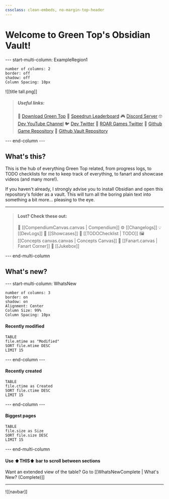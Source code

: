 ```yaml
---
cssclass: clean-embeds, no-margin-top-header
---
```

# Welcome to Green Top's Obsidian Vault!

--- start-multi-column: ExampleRegion1  
```column-settings  
number of columns: 2
border: off
shadow: off
Column Spacing: 10px
```

![[title tall.png]]

> ##### Useful links:
> 🌱 [Download Green Top](https://rayo75.itch.io/green-top)
> 🚀 [Speedrun Leaderboard](https://www.speedrun.com/Green_Top)
> 🎮 [Discord Server](https://discord.gg/nZxkwavJS4)
> 🤓 [Dev YouTube Channel](https://www.youtube.com/@roarrayo)
> 🐦 [Dev Twitter](https://x.com/Rayo75x)
> 👔 [ROAR Games Twitter](https://x.com/ROARGamesCo)
> 💾 [Github Game Repository](https://github.com/RayoROAR/GreenTop)
> 📓 [Github Vault Repository](https://github.com/RayoROAR/Green-Top-Vault)

--- end-column ---

## What's this?

This is the hub of everything Green Top related, from progress logs, to TODO checklists for me to keep track of everything, to fanart and showcase videos (and many more!).

If you haven't already, I strongly advise you to install Obsidian and open this repository's folder as a vault. This will turn all the boring plain text into something a bit more... pleasing to the eye.

---

> #### Lost? Check these out:
> 📡 [[CompendiumCanvas.canvas | Compendium]]
> ⚙️ [[Changelogs]]
> 💡 [[DevLogs]]
> 🎥 [[Showcases]]
> 📜 [[TODOChecklist | TODO]]
> 🖼️ [[Concepts canvas.canvas | Concepts Canvas]]
> 🎨 [[Fanart.canvas | Fanart Corner]]
> 🎹 [[Jukebox]]

--- end-multi-column


## What's new?

--- start-multi-column: WhatsNew
```column-settings  
number of columns: 3
border: on
shadow: on
Alignment: Center
Column Size: 99%
Column Spacing: 10px
```

#### Recently modified

```dataview
TABLE
file.mtime as "Modified"
SORT file.mtime DESC
LIMIT 15
```

--- end-column ---

#### Recently created

```dataview
TABLE
file.ctime as Created
SORT file.ctime DESC
LIMIT 15
```

--- end-column ---

#### Biggest pages

```dataview
TABLE
file.size as Size
SORT file.size DESC
LIMIT 15
```

--- end-multi-column

#### Use ⬆️THIS⬆️ bar to scroll between sections

Want an extended view of the table? Go to [[WhatsNewComplete | What's New? (Complete)]]

---

![[navbar]]
